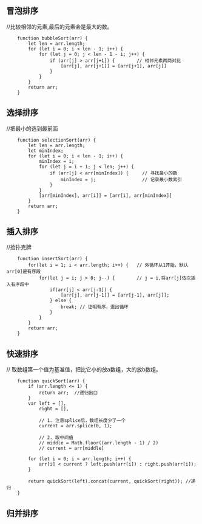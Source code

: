 ## 冒泡排序

//比较相邻的元素,最后的元素会是最大的数。

        function bubbleSort(arr) {
            let len = arr.length;
            for (let i = 0; i < len - 1; i++) {
                for (let j = 0; j < len - 1 - i; j++) {
                    if (arr[j] > arr[j+1]) {        // 相邻元素两两对比
                        [arr[j], arr[j+1]] = [arr[j+1], arr[j]]
                    }
                }
            }
            return arr;
        }

## 选择排序

//把最小的选到最前面

        function selectionSort(arr) {
            let len = arr.length;
            let minIndex;
            for (let i = 0; i < len - 1; i++) {
                minIndex = i;
                for (let j = i + 1; j < len; j++) {
                    if (arr[j] < arr[minIndex]) {     // 寻找最小的数
                        minIndex = j;                 // 记录最小数索引
                    }
                }
                [arr[minIndex], arr[i]] = [arr[i], arr[minIndex]]
            }
            return arr;
        }
    
## 插入排序

//捡扑克牌

        function insertSort(arr) {
            for(let i = 1; i < arr.length; i++) {   // 外循环从1开始，默认arr[0]是有序段
                for(let j = i; j > 0; j--) {        // j = i,将arr[j]依次插入有序段中
                    if(arr[j] < arr[j-1]) {
                        [arr[j], arr[j-1]] = [arr[j-1], arr[j]];
                    } else {
                        break; // 证明有序，退出循环
                    }
                }
            }
            return arr;
        }
    
## 快速排序

// 取数组第一个值为基准值，把比它小的放a数组，大的放b数组。
    
        function quickSort(arr) {
            if (arr.length <= 1) {
                return arr;  //递归出口
            }
            var left = [],
                right = [],
        
                // 1. 注意splice后，数组长度少了一个
                current = arr.splice(0, 1);         
        
                // 2. 取中间值
                // middle = Math.floor((arr.length - 1) / 2) 
                // current = arr[middle]
                
            for (let i = 0; i < arr.length; i++) {
                arr[i] < current ? left.push(arr[i]) : right.push(arr[i]);
            }
        
            return quickSort(left).concat(current, quickSort(right)); //递归
        }
    
## 归并排序